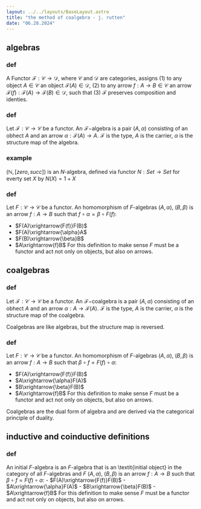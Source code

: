 ```yaml
---
layout: ../../layouts/BaseLayout.astro
title: "the method of coalgebra - j. rutten"
date: "06.28.2024"
---
```


## algebras

### def
A Functor $\mathcal{F}: \mathcal{C} \rightarrow \mathcal{D}$, where $\mathcal{C}$ and $\mathcal{D}$ are categories, 
assigns (1) to any object $A\in \mathcal{C}$ an object $\mathcal{F}(A)\in \mathcal{D}$, (2) to any arrow $f:A\rightarrow B\in \mathcal{C}$ an 
arrow $\mathcal{F}(f) : \mathcal{F}(A) \rightarrow \mathcal{F}(B) \in \mathcal{D}$, such that (3) $\mathcal{F}$ preserves composition and identies. 

### def
Let $\mathcal{F}: \mathcal{C} \rightarrow \mathcal{C}$ be a functor. An $\mathcal{F}-$algebra is a pair $(A,\alpha)$ consisting of an obhect $A$ and an arrow  $\alpha:\mathcal{F}(A)\rightarrow A$. $\mathcal{F}$ is the type, $A$ is the carrier, $\alpha$ is the structure map of the algebra.

### example
$(\mathbb{N}, [zero, succ])$ is an $N$-algebra, defined via functor $N:Set\rightarrow Set$ for everty set $X$ by $N(X)=1+X$

### def
Let $F: \mathcal{C} \rightarrow \mathcal{C}$ be a functor. 
An homomorphism of $F$-algebras $(A,\alpha)$, $(B,\beta)$ is an arrow $f:A\rightarrow B$ such that $f\circ \alpha = \beta\circ F(f)$:
- $F(A)\xrightarrow{F(f)}F(B)$
- $F(A)\xrightarrow{\alpha}A$
- $F(B)\xrightarrow{\beta}B$
- $A\xrightarrow{f}B$
For this definition to make sense $F$ must be a functor and act not only on objects, but also on arrows.

## coalgebras

### def
Let $\mathcal{F}: \mathcal{C} \rightarrow \mathcal{C}$ be a functor. An $\mathcal{F}-$coalgebra is a pair $(A,\alpha)$ consisting of an obhect $A$ and an arrow 
$\alpha:A\rightarrow \mathcal{F}(A)$. $\mathcal{F}$ is the type, $A$ is the carrier, $\alpha$ is the structure map of the coalgebra.

Coalgebras are like algebras, but the structure map is reversed.

### def
Let $F: \mathcal{C} \rightarrow \mathcal{C}$ be a functor. 
An homomorphism of $F$-algebras $(A,\alpha)$, $(B,\beta)$ is an arrow $f:A\rightarrow B$ such that $\beta\circ f = F(f)\circ \alpha$:
- $F(A)\xrightarrow{F(f)}F(B)$
- $A\xrightarrow{\alpha}F(A)$
- $B\xrightarrow{\beta}F(B)$
- $A\xrightarrow{f}B$
For this definition to make sense $F$ must be a functor and act not only on objects, but also on arrows.

Coalgebras are the dual form of algebra and are derived via the categorical principle of duality.

## inductive and coinductive definitions

### def
An initial $F$-algebra is an $F$-algebra that is an \textit{initial object} in the category of all $F$-algebras and $F$ $(A,\alpha)$, $(B,\beta)$ is an arrow $f:A\rightarrow B$ such that $\beta\circ f = F(f)\circ \alpha$:
    - $F(A)\xrightarrow{F(f)}F(B)$
    - $A\xrightarrow{\alpha}F(A)$
    - $B\xrightarrow{\beta}F(B)$
    - $A\xrightarrow{f}B$
For this definition to make sense $F$ must be a functor and act not only on objects, but also on arrows.

